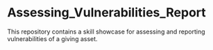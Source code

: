 # Assessing_Vulnerabilities_Report
This repository contains a skill showcase for assessing and reporting vulnerabilities of a giving asset.
